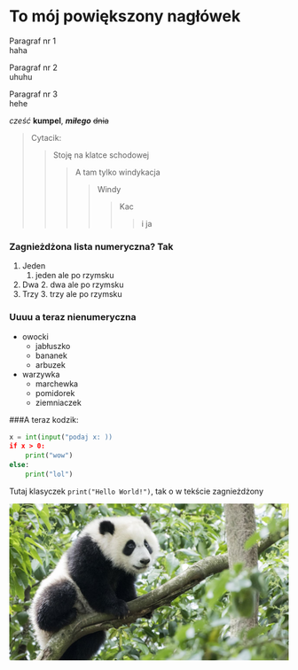 # To mój powiększony nagłówek 

Paragraf nr 1 </br> haha

Paragraf nr 2 </br> uhuhu

Paragraf nr 3 </br> hehe

*cześć* **kumpel**, ***miłego*** ~~dnia~~

>Cytacik:
>>Stoję na klatce schodowej
>>>A tam tylko windykacja
>>>>Windy
>>>>>Kac
>>>>>>i ja

### Zagnieżdżona lista numeryczna? Tak

1. Jeden 
   1. jeden ale po rzymsku
2. Dwa
   2. dwa ale po rzymsku
3. Trzy
   3. trzy ale po rzymsku

### Uuuu a teraz nienumeryczna

+ owocki
  - jabłuszko
  - bananek
  - arbuzek
+ warzywka
    - marchewka
    - pomidorek
    - ziemniaczek

###A teraz kodzik:
```py
x = int(input("podaj x: ))
if x > 0:
    print("wow")
else:
    print("lol")
```

Tutaj klasyczek `print("Hello World!")`, tak o w tekście zagnieżdżony

![Pikczer](panda.jpeg)
